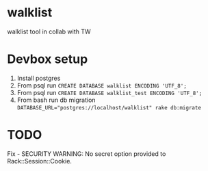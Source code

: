 # walklist
walklist tool in collab with TW


# Devbox setup

1. Install postgres
2. From psql run `CREATE DATABASE walklist ENCODING 'UTF_8';`
3. From psql run `CREATE DATABASE walklist_test ENCODING 'UTF_8';`
4. From bash run db migration `DATABASE_URL="postgres://localhost/walklist" rake db:migrate`

# TODO 
Fix - SECURITY WARNING: No secret option provided to Rack::Session::Cookie.
